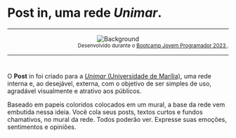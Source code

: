 # **Post** in, uma rede *Unimar*.

<hr />

<div align="center">
  <img src="public/back_logo.png" alt="Background" />
</div>

<div align="end">
  <small>
    Desenvolvido durante o 
    <a href="https://oficial.unimar.br/eventos/bootcamp-jovem-programador/">
      Bootcamp Jovem Programador 2023
    </a>
    .
  </small>
</div>

<hr />

#

O **Post** in foi criado para a [*Unimar* (Universidade de Marília)](https://unimar.br/), uma rede interna e, ao desejável, externa, com o objetivo de ser simples de uso, agradável visualmente e atrativo aos públicos.

Baseado em papeis coloridos colocados em um mural, a base da rede vem embutida nessa ideia. Você cola seus posts, textos curtos e fundos chamativos, no mural da rede.
Todos poderão ver. Expresse suas emoções, sentimentos e opiniões.

